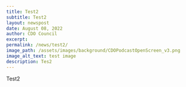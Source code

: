 ```yaml
---
title: Test2
subtitle: Test2
layout: newspost
date: August 08, 2022
author: CDO Council
excerpt: 
permalink: /news/test2/
image_path: /assets/images/background/CDOPodcastOpenScreen_v3.png
image_alt_text: test image
description: Tes2 
---
```

Test2